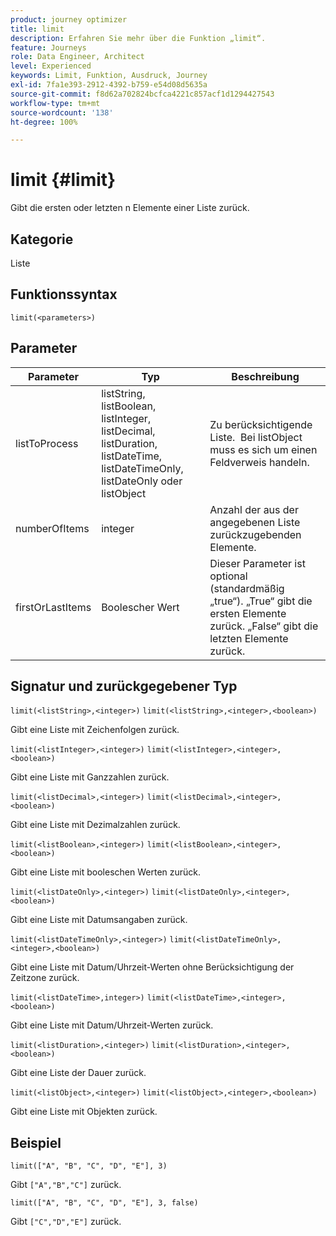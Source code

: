 ```yaml
---
product: journey optimizer
title: limit
description: Erfahren Sie mehr über die Funktion „limit“.
feature: Journeys
role: Data Engineer, Architect
level: Experienced
keywords: Limit, Funktion, Ausdruck, Journey
exl-id: 7fa1e393-2912-4392-b759-e54d08d5635a
source-git-commit: f8d62a702824bcfca4221c857acf1d1294427543
workflow-type: tm+mt
source-wordcount: '138'
ht-degree: 100%

---
```


# limit {#limit}

Gibt die ersten oder letzten n Elemente einer Liste zurück.

## Kategorie

Liste

## Funktionssyntax

`limit(<parameters>)`

## Parameter

| Parameter | Typ | Beschreibung |
|-----------|------------------|------------------|
| listToProcess | listString, listBoolean, listInteger, listDecimal, listDuration, listDateTime, listDateTimeOnly, listDateOnly oder listObject | Zu berücksichtigende Liste.  Bei listObject muss es sich um einen Feldverweis handeln. |
| numberOfItems | integer | Anzahl der aus der angegebenen Liste zurückzugebenden Elemente. |
| firstOrLastItems | Boolescher Wert | Dieser Parameter ist optional (standardmäßig „true“). „True“ gibt die ersten Elemente zurück. „False“ gibt die letzten Elemente zurück. |

## Signatur und zurückgegebener Typ

`limit(<listString>,<integer>)`
`limit(<listString>,<integer>,<boolean>)`

Gibt eine Liste mit Zeichenfolgen zurück.

`limit(<listInteger>,<integer>)`
`limit(<listInteger>,<integer>,<boolean>)`

Gibt eine Liste mit Ganzzahlen zurück.

`limit(<listDecimal>,<integer>)`
`limit(<listDecimal>,<integer>,<boolean>)`

Gibt eine Liste mit Dezimalzahlen zurück.

`limit(<listBoolean>,<integer>)`
`limit(<listBoolean>,<integer>,<boolean>)`

Gibt eine Liste mit booleschen Werten zurück.

`limit(<listDateOnly>,<integer>)`
`limit(<listDateOnly>,<integer>,<boolean>)`

Gibt eine Liste mit Datumsangaben zurück.

`limit(<listDateTimeOnly>,<integer>)`
`limit(<listDateTimeOnly>,<integer>,<boolean>)`

Gibt eine Liste mit Datum/Uhrzeit-Werten ohne Berücksichtigung der Zeitzone zurück.

`limit(<listDateTime>,integer>)`
`limit(<listDateTime>,<integer>,<boolean>)`

Gibt eine Liste mit Datum/Uhrzeit-Werten zurück.

`limit(<listDuration>,<integer>)`
`limit(<listDuration>,<integer>,<boolean>)`

Gibt eine Liste der Dauer zurück.

`limit(<listObject>,<integer>)`
`limit(<listObject>,<integer>,<boolean>)`

Gibt eine Liste mit Objekten zurück.

## Beispiel

`limit(["A", "B", "C", "D", "E"], 3)`

Gibt `["A","B","C"]` zurück.

`limit(["A", "B", "C", "D", "E"], 3, false)`

Gibt `["C","D","E"]` zurück.

